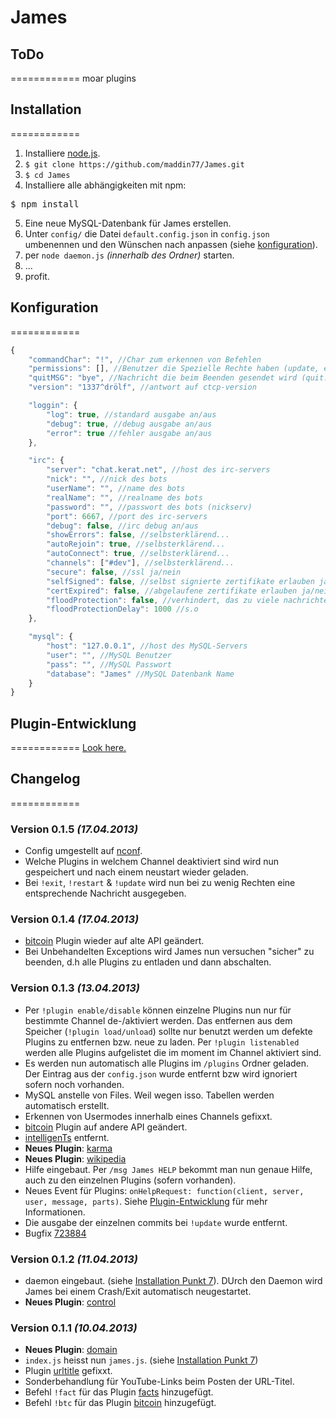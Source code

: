 # James

## ToDo
============
moar plugins

## Installation
============

1. Installiere [node.js](http://nodejs.org/).
2. `$ git clone https://github.com/maddin77/James.git`
3. `$ cd James`
4. Installiere alle abhängigkeiten mit npm:
<pre>$ npm install</pre>
5. Eine neue MySQL-Datenbank für James erstellen. 
6. Unter `config/` die Datei `default.config.json` in `config.json` umbenennen und den Wünschen nach anpassen (siehe [konfiguration](#konfiguration)).
7. per `node daemon.js` *(innerhalb des Ordner)* starten.
8. ...
9. profit.

## Konfiguration
============
```javascript
{
    "commandChar": "!", //Char zum erkennen von Befehlen
    "permissions": [], //Benutzer die Spezielle Rechte haben (update, exit, etc.)
    "quitMSG": "bye", //Nachricht die beim Beenden gesendet wird (quit: )
    "version": "1337^drölf", //antwort auf ctcp-version

    "loggin": {
        "log": true, //standard ausgabe an/aus
        "debug": true, //debug ausgabe an/aus
        "error": true //fehler ausgabe an/aus
    },

    "irc": {
        "server": "chat.kerat.net", //host des irc-servers
        "nick": "", //nick des bots
        "userName": "", //name des bots
        "realName": "", //realname des bots
        "password": "", //passwort des bots (nickserv)
        "port": 6667, //port des irc-servers
        "debug": false, //irc debug an/aus
        "showErrors": false, //selbsterklärend...
        "autoRejoin": true, //selbsterklärend...
        "autoConnect": true, //selbsterklärend...
        "channels": ["#dev"], //selbsterklärend...
        "secure": false, //ssl ja/nein
        "selfSigned": false, //selbst signierte zertifikate erlauben ja/nein
        "certExpired": false, //abgelaufene zertifikate erlauben ja/nein
        "floodProtection": false, //verhindert, das zu viele nachrichten auf einmal an den server gesendet werden
        "floodProtectionDelay": 1000 //s.o
    },

    "mysql": {
        "host": "127.0.0.1", //host des MySQL-Servers
        "user": "", //MySQL Benutzer
        "pass": "", //MySQL Passwort
        "database": "James" //MySQL Datenbank Name
    }
}
```
## Plugin-Entwicklung
============
[Look here.](https://github.com/maddin77/James/tree/master/plugins)

## Changelog
============
### Version 0.1.5 *(17.04.2013)*
* Config umgestellt auf [nconf](https://github.com/flatiron/nconf).
* Welche Plugins in welchem Channel deaktiviert sind wird nun gespeichert und nach einem neustart wieder geladen.
* Bei `!exit`, `!restart` & `!update` wird nun bei zu wenig Rechten eine entsprechende Nachricht ausgegeben.

### Version 0.1.4 *(17.04.2013)*
* [bitcoin](https://github.com/maddin77/James/blob/master/plugins/bitcoin.js) Plugin wieder auf alte API geändert.
* Bei Unbehandelten Exceptions wird James nun versuchen "sicher" zu beenden, d.h alle Plugins zu entladen und dann abschalten.

### Version 0.1.3 *(13.04.2013)*
* Per `!plugin enable/disable` können einzelne Plugins nun nur für bestimmte Channel de-/aktiviert werden. Das entfernen aus dem Speicher (`!plugin load/unload`) sollte nur benutzt werden um defekte Plugins zu entfernen bzw. neue zu laden. Per `!plugin listenabled` werden alle Plugins aufgelistet die im moment im Channel aktiviert sind.
* Es werden nun automatisch alle Plugins im `/plugins` Ordner geladen. Der Eintrag aus der `config.json` wurde entfernt bzw wird ignoriert sofern noch vorhanden.
* MySQL anstelle von Files. Weil wegen isso. Tabellen werden automatisch erstellt.
* Erkennen von Usermodes innerhalb eines Channels gefixxt.
* [bitcoin](https://github.com/maddin77/James/blob/master/plugins/bitcoin.js) Plugin auf andere API geändert.
* [intelligenTs](https://github.com/maddin77/James/blob/master/plugins/intelligenTs.js) entfernt.
* **Neues Plugin**: [karma](https://github.com/maddin77/James/blob/master/plugins/karma.js)
* **Neues Plugin**: [wikipedia](https://github.com/maddin77/James/blob/master/plugins/wikipedia.js)
* Hilfe eingebaut. Per `/msg James HELP` bekommt man nun genaue Hilfe, auch zu den einzelnen Plugins (sofern vorhanden).
* Neues Event für Plugins: `onHelpRequest: function(client, server, user, message, parts)`. Siehe [Plugin-Entwicklung](#plugin-entwicklung) für mehr Informationen.
* Die ausgabe der einzelnen commits bei `!update` wurde entfernt.
* Bugfix [723884](http://paste.kde.org/723884/)

### Version 0.1.2 *(11.04.2013)*
* daemon eingebaut. (siehe [Installation Punkt 7](#installation)). DUrch den Daemon wird James bei einem Crash/Exit automatisch neugestartet.
* **Neues Plugin**: [control](https://github.com/maddin77/James/blob/master/plugins/control.js)

### Version 0.1.1 *(10.04.2013)*
* **Neues Plugin**: [domain](https://github.com/maddin77/James/blob/master/plugins/domain.js)
* `index.js` heisst nun `james.js`. (siehe [Installation Punkt 7](#installation))
* Plugin [urltitle](https://github.com/maddin77/James/blob/master/plugins/urltitle.js) gefixxt.
* Sonderbehandlung für YouTube-Links beim Posten der URL-Titel.
* Befehl `!fact` für das Plugin [facts](https://github.com/maddin77/James/blob/master/plugins/facts.js) hinzugefügt.
* Befehl `!btc` für das Plugin [bitcoin](https://github.com/maddin77/James/blob/master/plugins/bitcoin.js) hinzugefügt.